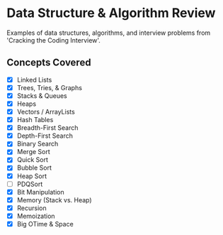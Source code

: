 # Data Structure & Algorithm Review

Examples of data structures, algorithms, and interview problems from 'Cracking the Coding Interview'.

## Concepts Covered

- [x] Linked Lists
- [x] Trees, Tries, & Graphs
- [x] Stacks & Queues
- [x] Heaps
- [x] Vectors / ArrayLists
- [x] Hash Tables
- [x] Breadth-First Search
- [x] Depth-First Search
- [x] Binary Search
- [x] Merge Sort
- [x] Quick Sort
- [x] Bubble Sort
- [x] Heap Sort
- [ ] PDQSort
- [x] Bit Manipulation
- [x] Memory (Stack vs. Heap)
- [x] Recursion
- [x] Memoization
- [x] Big OTime & Space
